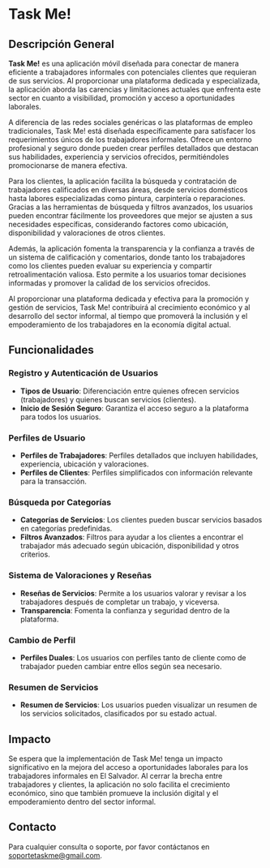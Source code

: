 # Task Me!

## Descripción General

**Task Me!** es una aplicación móvil diseñada para conectar de manera eficiente a trabajadores informales con potenciales clientes que requieran de sus servicios. Al proporcionar una plataforma dedicada y especializada, la aplicación aborda las carencias y limitaciones actuales que enfrenta este sector en cuanto a visibilidad, promoción y acceso a oportunidades laborales.

A diferencia de las redes sociales genéricas o las plataformas de empleo tradicionales, Task Me! está diseñada específicamente para satisfacer los requerimientos únicos de los trabajadores informales. Ofrece un entorno profesional y seguro donde pueden crear perfiles detallados que destacan sus habilidades, experiencia y servicios ofrecidos, permitiéndoles promocionarse de manera efectiva.

Para los clientes, la aplicación facilita la búsqueda y contratación de trabajadores calificados en diversas áreas, desde servicios domésticos hasta labores especializadas como pintura, carpintería o reparaciones. Gracias a las herramientas de búsqueda y filtros avanzados, los usuarios pueden encontrar fácilmente los proveedores que mejor se ajusten a sus necesidades específicas, considerando factores como ubicación, disponibilidad y valoraciones de otros clientes.

Además, la aplicación fomenta la transparencia y la confianza a través de un sistema de calificación y comentarios, donde tanto los trabajadores como los clientes pueden evaluar su experiencia y compartir retroalimentación valiosa. Esto permite a los usuarios tomar decisiones informadas y promover la calidad de los servicios ofrecidos.

Al proporcionar una plataforma dedicada y efectiva para la promoción y gestión de servicios, Task Me! contribuirá al crecimiento económico y al desarrollo del sector informal, al tiempo que promoverá la inclusión y el empoderamiento de los trabajadores en la economía digital actual.

## Funcionalidades

### Registro y Autenticación de Usuarios
- **Tipos de Usuario**: Diferenciación entre quienes ofrecen servicios (trabajadores) y quienes buscan servicios (clientes).
- **Inicio de Sesión Seguro**: Garantiza el acceso seguro a la plataforma para todos los usuarios.

### Perfiles de Usuario
- **Perfiles de Trabajadores**: Perfiles detallados que incluyen habilidades, experiencia, ubicación y valoraciones.
- **Perfiles de Clientes**: Perfiles simplificados con información relevante para la transacción.

### Búsqueda por Categorías
- **Categorías de Servicios**: Los clientes pueden buscar servicios basados en categorías predefinidas.
- **Filtros Avanzados**: Filtros para ayudar a los clientes a encontrar el trabajador más adecuado según ubicación, disponibilidad y otros criterios.

### Sistema de Valoraciones y Reseñas
- **Reseñas de Servicios**: Permite a los usuarios valorar y revisar a los trabajadores después de completar un trabajo, y viceversa.
- **Transparencia**: Fomenta la confianza y seguridad dentro de la plataforma.

### Cambio de Perfil
- **Perfiles Duales**: Los usuarios con perfiles tanto de cliente como de trabajador pueden cambiar entre ellos según sea necesario.

### Resumen de Servicios
- **Resumen de Servicios**: Los usuarios pueden visualizar un resumen de los servicios solicitados, clasificados por su estado actual.

## Impacto

Se espera que la implementación de Task Me! tenga un impacto significativo en la mejora del acceso a oportunidades laborales para los trabajadores informales en El Salvador. Al cerrar la brecha entre trabajadores y clientes, la aplicación no solo facilita el crecimiento económico, sino que también promueve la inclusión digital y el empoderamiento dentro del sector informal.


## Contacto

Para cualquier consulta o soporte, por favor contáctanos en soportetaskme@gmail.com.
